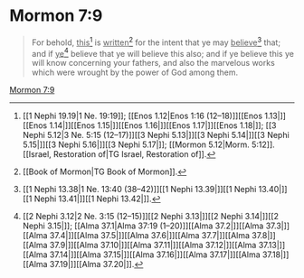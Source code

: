 # Mormon 7:9

> For behold, <u>this</u>[^a] is <u>written</u>[^b] for the intent that ye may <u>believe</u>[^c] that; and if <u>ye</u>[^d] believe that ye will believe this also; and if ye believe this ye will know concerning your fathers, and also the marvelous works which were wrought by the power of God among them.

[Mormon 7:9](https://www.churchofjesuschrist.org/study/scriptures/bofm/morm/7?lang=eng&id=p9#p9)


[^a]: [[1 Nephi 19.19|1 Ne. 19:19]]; [[Enos 1.12|Enos 1:16 (12–18)]][[Enos 1.13|]][[Enos 1.14|]][[Enos 1.15|]][[Enos 1.16|]][[Enos 1.17|]][[Enos 1.18|]]; [[3 Nephi 5.12|3 Ne. 5:15 (12–17)]][[3 Nephi 5.13|]][[3 Nephi 5.14|]][[3 Nephi 5.15|]][[3 Nephi 5.16|]][[3 Nephi 5.17|]]; [[Mormon 5.12|Morm. 5:12]]. [[Israel, Restoration of|TG Israel, Restoration of]].  
[^b]: [[Book of Mormon|TG Book of Mormon]].  
[^c]: [[1 Nephi 13.38|1 Ne. 13:40 (38–42)]][[1 Nephi 13.39|]][[1 Nephi 13.40|]][[1 Nephi 13.41|]][[1 Nephi 13.42|]].  
[^d]: [[2 Nephi 3.12|2 Ne. 3:15 (12–15)]][[2 Nephi 3.13|]][[2 Nephi 3.14|]][[2 Nephi 3.15|]]; [[Alma 37.1|Alma 37:19 (1–20)]][[Alma 37.2|]][[Alma 37.3|]][[Alma 37.4|]][[Alma 37.5|]][[Alma 37.6|]][[Alma 37.7|]][[Alma 37.8|]][[Alma 37.9|]][[Alma 37.10|]][[Alma 37.11|]][[Alma 37.12|]][[Alma 37.13|]][[Alma 37.14|]][[Alma 37.15|]][[Alma 37.16|]][[Alma 37.17|]][[Alma 37.18|]][[Alma 37.19|]][[Alma 37.20|]].  
